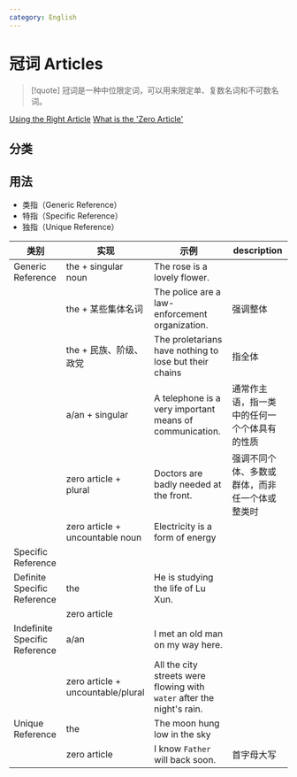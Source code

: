 ```yaml
---
category: English
---
```


# 冠词 Articles
>[!quote]
>冠词是一种中位限定词，可以用来限定单、复数名词和不可数名词。

[Using the Right Article](Using%20the%20Right%20Article.md)
[What is the 'Zero Article'](What%20is%20the%20'Zero%20Article'.md)


## 分类


## 用法
- 类指（Generic Reference）
- 特指（Specific Reference）
- 独指（Unique Reference）

| 类别                            | 实现                                | 示例                                                                     | description             |
| ----------------------------- | --------------------------------- | ---------------------------------------------------------------------- | ----------------------- |
| Generic Reference             | the + singular noun               | The rose is a lovely flower.                                           |                         |
|                               | the + 某些集体名词                      | The police are a law-enforcement organization.                         | 强调整体                    |
|                               | the + 民族、阶级、政党                    | The proletarians have nothing to lose but their chains                 | 指全体                     |
|                               | a/an + singular                   | A telephone is a very important means of communication.                | 通常作主语，指一类中的任何一个个体具有的性质  |
|                               | zero article + plural             | Doctors are badly needed at the front.                                 | 强调不同个体、多数或群体，而非任一个体或整类时 |
|                               | zero article + uncountable noun   | Electricity is a form of energy                                        |                         |
| Specific Reference            |                                   |                                                                        |                         |
| Definite Specific Reference   | the                               | He is studying the life of Lu Xun.                                     |                         |
|                               | zero article                      |                                                                        |                         |
| Indefinite Specific Reference | a/an                              | I met an old man on my way here.                                       |                         |
|                               | zero article + uncountable/plural | All the city streets were flowing with `water` after the night's rain. |                         |
| Unique Reference              | the                               | The moon hung low in the sky                                           |                         |
|                               | zero article                      | I know `Father` will back soon.                                        | 首字母大写                   |
